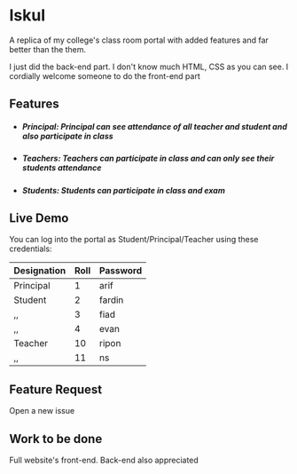 # Iskul
A replica of my college's class room portal with added features and far better than the them.

I just did the back-end part. I don't know much HTML, CSS as you can see.
I cordially welcome someone to do the front-end part


## Features
+ ##### Principal: Principal can see attendance of all teacher and student and also participate in class
+ ##### Teachers: Teachers can participate in class and can only see their students attendance
+ ##### Students: Students can participate in class and exam



## Live Demo
You can log into the portal as Student/Principal/Teacher using these credentials:


Designation   | Roll  | Password
------------  | ----  | --------
Principal     | 1     | arif
Student       | 2     | fardin
  ,,          | 3     | fiad
  ,,          | 4     | evan
Teacher       | 10    | ripon
  ,,          | 11    | ns


## Feature Request
Open a new issue

## Work to be done
Full website's front-end. Back-end also appreciated
